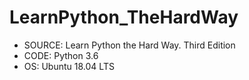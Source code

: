 # LearnPython_TheHardWay
- SOURCE: Learn Python the Hard Way. Third Edition
- CODE: Python 3.6
- OS: Ubuntu 18.04 LTS
